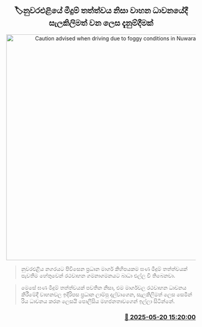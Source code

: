 <p align='center'><b><h2 align='center' title='Caution advised when driving due to foggy conditions in Nuwara Eliya'>🏷නුවරඑළියේ මීදුම් තත්ත්වය නිසා වාහන ධාවනයේදී සැලකිලිමත් වන ලෙස දැනුම්දීමක්</h2></b></p>
<p align='center'><img src='https://helakuru.sgp1.cdn.digitaloceanspaces.com/esana/images/lib/road-wind.jpg' width='600' alt='Caution advised when driving due to foggy conditions in Nuwara Eliya'></p>

> නුවරඑළිය නගරයට පිවිසෙන ප්‍රධාන මාර්ග කිහිපයකම ඝණ මීදුම් තත්ත්වයක් පැවතීම හේතුවෙන් රථවාහන ගමනාගමනයට බාධා එල්ල වී තිබෙනවා.

> මෙසේ ඝණ මීදුම් තත්ත්වයක් පවතින නිසා, එම මාර්ගවල රථවාහන ධාවනය කිරීමේදී වාහනවල ඉදිරිපස ප්‍රධාන ලාම්පු දල්වාගෙන, සැලකිලිමත් ලෙස සෙමින් රිය ධාවනය කරන ලෙසයි පොලීසිය මහජනතාවගෙන් ඉල්ලා සිටින්නේ.



<h3 align='right'><a href='https://www.helakuru.lk/esana/p/110269/'>📅 2025-05-20 15:20:00</a></h3>
